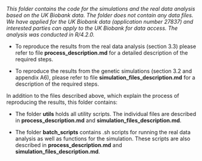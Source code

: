 *This folder contains the code for the simulations and the real data analysis based on the UK Biobank data. The folder does not contain any data files. We have applied for the UK Biobank data (application number 27837) and interested parties can apply to the UK Biobank for data access. The analysis was conducted in R/4.2.0.* 


- To reproduce the results from the real data analysis (section 3.3) please refer to file **process_description.md** for a detailed description of the required steps. 

- To reproduce the results from the genetic simulations (section 3.2 and appendix A6), please refer to file **simulation_files_description.md** for a description of the required steps.

In addition to the files described above, which explain the process of reproducing the results, this folder contains:

- The folder **utils** holds all utility scripts. The individual files are described in **process_description.md** and **simulation_files_description.md**. 

- The folder **batch_scripts** contains .sh scripts for running the real data analysis as well as functions for the simulation. These scripts are also described in **process_description.md** and **simulation_files_description.md**.
